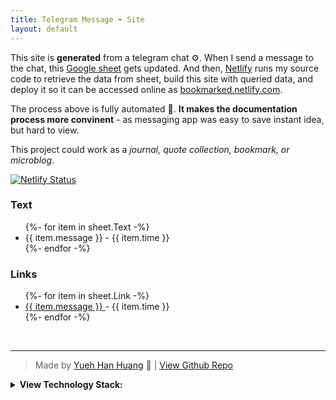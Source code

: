 ```yaml
---
title: Telegram Message ➡️ Site  
layout: default
---
```


This site is **generated** from a telegram chat ⚙️. When I send a message to the chat, this [Google sheet](https://docs.google.com/spreadsheets/d/1smw4NS-wkU4qj0Gp2BbTJO5CCeBpms1GnYXYdejsvJg/edit#gid=0) gets updated. And then, [Netlify](netlify.com) runs my source code to retrieve the data from sheet, build this site with queried data, and deploy it so it can be accessed online as [bookmarked.netlify.com](bookmarked.netlify.com). 

The process above is fully automated 🔁. **It makes the documentation process more convinent** - as messaging app was easy to save instant idea, but hard to view. 

This project could work as a *journal, quote collection, bookmark, or microblog*. 

[![Netlify Status](https://api.netlify.com/api/v1/badges/8f688436-973d-4ab9-be07-d4013ccaf8fe/deploy-status)](https://app.netlify.com/sites/bmk/deploys)


### Text
<ul class="listing">
{%- for item in sheet.Text -%}
  <li>{{ item.message }}<span> - {{ item.time }}<span></li>
{%- endfor -%}
</ul>

### Links
<ul class="listing">
{%- for item in sheet.Link -%}
  <li><a href={{item.message}} target="_blank">{{ item.message }} </a> <span> - {{ item.time }}<span> </li>
{%- endfor -%}
</ul>


<br>

---





> Made by [Yueh Han Huang](yhhuang.me) 🌱  | [View Github Repo](https://github.com/Bojne/telegram-to-site)

<details>
<summary> <b>View Technology Stack:</b> </summary>
  
<ul class='listing'>
  <li>Telegram: Input interface</li>  
  <li>Google Sheets: The editable database </li>
  <li>Google Script: Connect Telegram with google sheet</li>  
  <li>Netlify: Deployment</li>
  <li>Eleventry: Site generator</li>
  <li>Zapier: Connect the Google Sheet with Netlify project</li>
</ul>

</details>



